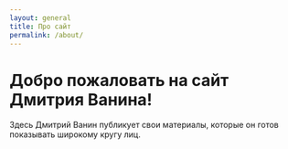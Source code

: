 ```yaml
---
layout: general
title: Про сайт
permalink: /about/
---
```


# Добро пожаловать на сайт Дмитрия Ванина!

Здесь Дмитрий Ванин публикует свои материалы, которые он готов показывать широкому кругу лиц.
